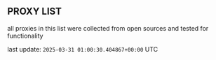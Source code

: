 ## PROXY LIST

all proxies in this list were collected from open sources and tested for functionality

last update: `2025-03-31 01:00:30.404867+00:00` UTC